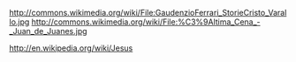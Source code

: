 http://commons.wikimedia.org/wiki/File:GaudenzioFerrari_StorieCristo_Varallo.jpg
http://commons.wikimedia.org/wiki/File:%C3%9Altima_Cena_-_Juan_de_Juanes.jpg

http://en.wikipedia.org/wiki/Jesus